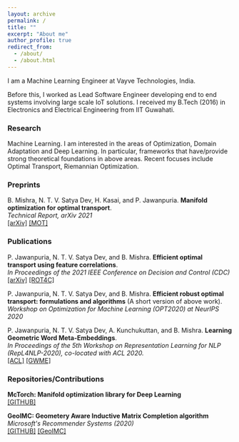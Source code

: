 ```yaml
---
layout: archive
permalink: /
title: ""
excerpt: "About me"
author_profile: true
redirect_from: 
  - /about/
  - /about.html
---
```


I am a Machine Learning Engineer at Vayve Technologies, India.  

Before this, I worked as Lead Software Engineer developing end to end systems involving large scale IoT solutions.
I received my B.Tech (2016) in Electronics and Electrical Engineering from IIT Guwahati.

### Research

Machine Learning. I am interested in the areas of Optimization, Domain Adaptation and Deep Learning. In particular, frameworks that
have/provide strong theoretical foundations in above areas. Recent focuses include Optimal Transport, Riemannian Optimization.


### Preprints

B. Mishra, N. T. V. Satya Dev, H. Kasai, and P. Jawanpuria. **Manifold optimization for optimal transport**.  
*Technical Report, arXiv 2021*  
[[arXiv]](https://arxiv.org/pdf/2103.00902.pdf) [[MOT]](https://github.com/satyadevntv/mot)


### Publications

P. Jawanpuria, N. T. V. Satya Dev, and B. Mishra. **Efficient optimal transport using feature correlations**.  
*In Proceedings of the 2021 IEEE Conference on Decision and Control (CDC)*  
[[arXiv]](https://arxiv.org/pdf/2010.11852.pdf) [[ROT4C]](https://github.com/satyadevntv/rot4c)

P. Jawanpuria, N. T. V. Satya Dev, and B. Mishra. **Efficient robust optimal transport: formulations and algorithms** (A short version of above work).  
*Workshop on Optimization for Machine Learning (OPT2020) at NeurIPS 2020*  

P. Jawanpuria, N. T. V. Satya Dev, A. Kunchukuttan, and B. Mishra. **Learning Geometric Word Meta-Embeddings**.   
*In Proceedings of the 5th Workshop on Representation Learning for NLP (RepL4NLP-2020), co-located with ACL 2020.*  
[[ACL]](https://www.aclweb.org/anthology/2020.repl4nlp-1.6/) [[GWME]](https://github.com/satyadevntv/geo-meta-emb)

### Repositories/Contributions

**McTorch: Manifold optimization library for Deep Learning**  
[[GITHUB]](https://github.com/mctorch/mctorch)

**GeoIMC: Geometery Aware Inductive Matrix Completion algorithm**  
*Microsoft's Recommender Systems (2020)*  
[[GITHUB]](https://github.com/microsoft/recommenders) [[GeoIMC]](https://github.com/microsoft/recommenders/tree/main/reco_utils/recommender/geoimc)

